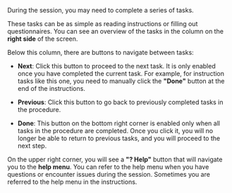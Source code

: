 During the session, you may need to complete a series of tasks.

These tasks can be as simple as reading instructions or filling out questionnaires. You can see an overview of the tasks in the column on the **right side** of the screen.

Below this column, there are buttons to navigate between tasks:

- **Next**: Click this button to proceed to the next task. It is only enabled once you have completed the current task. For example, for instruction tasks like this one, you need to manually click the **"Done"** button at the end of the instructions.

- **Previous**: Click this button to go back to previously completed tasks in the procedure.

- **Done**: This button on the bottom right corner is enabled only when all tasks in the procedure are completed. Once you click it, you will no longer be able to return to previous tasks, and you will proceed to the next step.

On the upper right corner, you will see a **"? Help"** button that will navigate you to the **help menu**. You can refer to the help menu when you have questions or encounter issues during the session. Sometimes you are referred to the help menu in the instructions.
